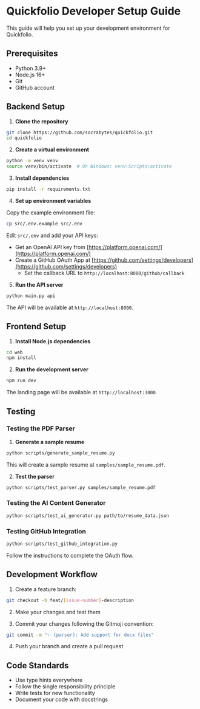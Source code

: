 # Quickfolio Developer Setup Guide

This guide will help you set up your development environment for Quickfolio.

## Prerequisites

- Python 3.9+
- Node.js 16+
- Git
- GitHub account

## Backend Setup

1. **Clone the repository**

```bash
git clone https://github.com/socrabytes/quickfolio.git
cd quickfolio
```

2. **Create a virtual environment**

```bash
python -m venv venv
source venv/bin/activate  # On Windows: venv\Scripts\activate
```

3. **Install dependencies**

```bash
pip install -r requirements.txt
```

4. **Set up environment variables**

Copy the example environment file:

```bash
cp src/.env.example src/.env
```

Edit `src/.env` and add your API keys:

- Get an OpenAI API key from [https://platform.openai.com/](https://platform.openai.com/)
- Create a GitHub OAuth App at [https://github.com/settings/developers](https://github.com/settings/developers)
  - Set the callback URL to `http://localhost:8000/github/callback`

5. **Run the API server**

```bash
python main.py api
```

The API will be available at `http://localhost:8000`.

## Frontend Setup

1. **Install Node.js dependencies**

```bash
cd web
npm install
```

2. **Run the development server**

```bash
npm run dev
```

The landing page will be available at `http://localhost:3000`.

## Testing

### Testing the PDF Parser

1. **Generate a sample resume**

```bash
python scripts/generate_sample_resume.py
```

This will create a sample resume at `samples/sample_resume.pdf`.

2. **Test the parser**

```bash
python scripts/test_parser.py samples/sample_resume.pdf
```

### Testing the AI Content Generator

```bash
python scripts/test_ai_generator.py path/to/resume_data.json
```

### Testing GitHub Integration

```bash
python scripts/test_github_integration.py
```

Follow the instructions to complete the OAuth flow.

## Development Workflow

1. Create a feature branch:

```bash
git checkout -b feat/[issue-number]-description
```

2. Make your changes and test them

3. Commit your changes following the Gitmoji convention:

```bash
git commit -m "✨ (parser): Add support for docx files"
```

4. Push your branch and create a pull request

## Code Standards

- Use type hints everywhere
- Follow the single responsibility principle
- Write tests for new functionality
- Document your code with docstrings
